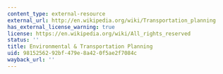 ```yaml
---
content_type: external-resource
external_url: http://en.wikipedia.org/wiki/Transportation_planning
has_external_license_warning: true
license: https://en.wikipedia.org/wiki/All_rights_reserved
status: ''
title: Environmental & Transportation Planning
uid: 98152562-92bf-479e-8a42-0f5ae2f7084c
wayback_url: ''
---
```

